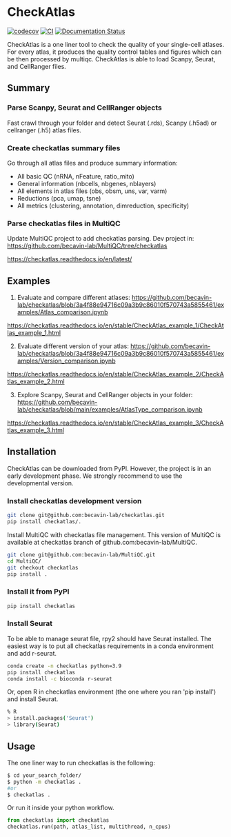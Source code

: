 # CheckAtlas

[![codecov](https://codecov.io/gh/becavin-lab/checkatlas/branch/main/graph/badge.svg?token=checkatlas_token_here)](https://codecov.io/gh/becavin-lab/checkatlas)
[![CI](https://github.com/becavin-lab/checkatlas/actions/workflows/main.yml/badge.svg)](https://github.com/becavin-lab/checkatlas/actions/workflows/main.yml)
[![Documentation Status](https://readthedocs.org/projects/checkatlas/badge/?version=latest)](https://checkatlas.readthedocs.io/en/latest/?badge=latest)

CheckAtlas is a one liner tool to check the quality of your single-cell atlases. For every atlas, it produces the
quality control tables and figures which can be then processed by multiqc. CheckAtlas is able to load Scanpy, Seurat,
and CellRanger files.


## Summary

### Parse Scanpy, Seurat and CellRanger objects

   Fast crawl through your folder and detect Seurat (.rds), Scanpy (.h5ad) or cellranger (.h5) atlas files.
   

### Create checkatlas summary files

   Go through all atlas files and produce summary information:

   - All basic QC (nRNA, nFeature, ratio_mito)
   - General information (nbcells, nbgenes, nblayers)
   - All elements in atlas files (obs, obsm, uns, var, varm)
   - Reductions (pca, umap, tsne)
   - All metrics (clustering, annotation, dimreduction, specificity)

### Parse checkatlas files in MultiQC

   Update MultiQC project to add checkatlas parsing. Dev project in: https://github.com/becavin-lab/MultiQC/tree/checkatlas

https://checkatlas.readthedocs.io/en/latest/

## Examples

1. Evaluate and compare different atlases: https://github.com/becavin-lab/checkatlas/blob/3a4f88e94716c09a3b9c86010f570743a5855461/examples/Atlas_comparison.ipynb

https://checkatlas.readthedocs.io/en/stable/CheckAtlas_example_1/CheckAtlas_example_1.html

2. Evaluate different version of your atlas: https://github.com/becavin-lab/checkatlas/blob/3a4f88e94716c09a3b9c86010f570743a5855461/examples/Version_comparison.ipynb

https://checkatlas.readthedocs.io/en/stable/CheckAtlas_example_2/CheckAtlas_example_2.html

3. Explore Scanpy, Seurat and CellRanger objects in your folder: https://github.com/becavin-lab/checkatlas/blob/main/examples/AtlasType_comparison.ipynb

https://checkatlas.readthedocs.io/en/stable/CheckAtlas_example_3/CheckAtlas_example_3.html

## Installation

CheckAtlas can be downloaded from PyPI. However, the project is in an early development phase. We strongly recommend to use the developmental version.

### Install checkatlas development version

```bash
git clone git@github.com:becavin-lab/checkatlas.git
pip install checkatlas/.
```

Install MultiQC with checkatlas file management. This version of MultiQC is available at checkatlas branch of github.com:becavin-lab/MultiQC.

```bash
git clone git@github.com:becavin-lab/MultiQC.git
cd MultiQC/
git checkout checkatlas
pip install .
```

### Install it from PyPI

```bash
pip install checkatlas
```

### Install Seurat

To be able to manage seurat file, rpy2 should have Seurat installed. The easiest way is to put all checkatlas requirements in a conda environment and add r-seurat.

```bash
conda create -n checkatlas python=3.9
pip install checkatlas
conda install -c bioconda r-seurat
```

Or, open R in checkatlas environment (the one where you ran 'pip install') and install Seurat.

```bash
% R
> install.packages('Seurat')
> library(Seurat)
```


## Usage

The one liner way to run checkatlas is the following:

```bash
$ cd your_search_folder/
$ python -m checkatlas .
#or
$ checkatlas .
```

Or run it inside your python workflow.

```py
from checkatlas import checkatlas
checkatlas.run(path, atlas_list, multithread, n_cpus)
```